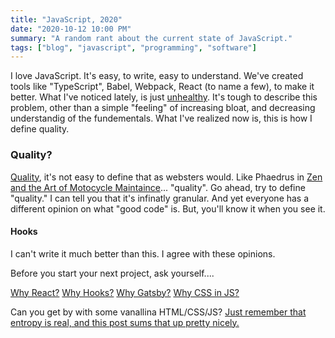 ```yaml
---
title: "JavaScript, 2020"
date: "2020-10-12 10:00 PM"
summary: "A random rant about the current state of JavaScript."
tags: ["blog", "javascript", "programming", "software"]
---
```


I love JavaScript. It's easy, to write, easy to understand. We've created tools like "TypeScript", Babel, Webpack, React (to name a few), to make it better. What I've noticed lately, is just [unhealthy](https://npm.anvaka.com/#/view/2d/gatsby). It's tough to describe this problem, other than a simple "feeling" of increasing bloat, and decreasing understandig of the fundementals. What I've realized now is, this is how I define quality.

### Quality?

[Quality](https://www.merriam-webster.com/dictionary/quality), it's not easy to define that as websters would. Like Phaedrus in [Zen and the Art of Motocycle Maintaince](https://en.wikipedia.org/wiki/Zen_and_the_Art_of_Motorcycle_Maintenance)... "quality". 
Go ahead, try to define "quality." I can tell you that it's infinatly granular. And yet everyone has a different opinion on what
"good code" is. But, you'll know it when you see it. 


#### Hooks

I can't write it much better than this. I agree with these opinions. 

Before you start your next project, ask yourself....

[Why React?](https://css-tricks.com/project-need-react/)
[Why Hooks?](https://medium.com/swlh/the-ugly-side-of-hooks-584f0f8136b6)
[Why Gatsby?](https://cra.mr/an-honest-review-of-gatsby/)
[Why CSS in JS?](https://cra.mr/an-honest-review-of-gatsby/)

Can you get by with some vanallina HTML/CSS/JS?  [Just remember that entropy is real, and this post sums that up pretty nicely.](https://blog.jim-nielsen.com/2020/cheating-entropy-with-native-web-tech)
